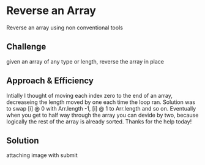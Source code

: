 # Reverse an Array
Reverse an array using non conventional tools

## Challenge
given an array of any type or length, reverse the array in place

## Approach & Efficiency
Intially I thought of moving each index zero to the end of an array, decreaseing the length moved by one each time the loop ran. Solution was to swap [i] @ 0 with Arr.length -1, [i] @ 1 to Arr.length and so on. Eventually when you get to half way through the array you can devide by two, because logically the rest of the array is already sorted. Thanks for the help today!

## Solution
attaching image with submit
